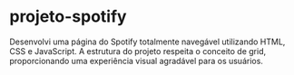 # projeto-spotify
Desenvolvi uma página do Spotify totalmente navegável utilizando HTML, CSS e JavaScript. A estrutura do projeto respeita o conceito de grid, proporcionando uma experiência visual agradável para os usuários.


